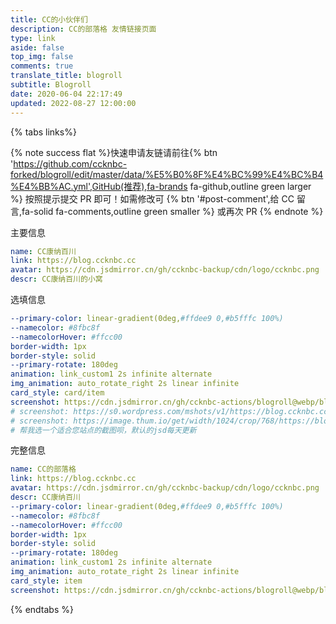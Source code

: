 ```yaml
---
title: CC的小伙伴们
description: CC的部落格 友情链接页面
type: link
aside: false
top_img: false
comments: true
translate_title: blogroll
subtitle: Blogroll
date: 2020-06-04 22:17:49
updated: 2022-08-27 12:00:00
---
```

<div class='js-pjax' id='blogroll'>
<script class='js-pjax' src='https://cdn.jsdmirror.cn/npm/butterfly-friend/butterfly-friend.umd.js'></script>
<link rel="stylesheet" href='https://cdn.jsdmirror.cn/npm/butterfly-friend/style.css'>
<script>
document.querySelector('.flink').insertAdjacentHTML('afterbegin',"<div id='friend1' class='js-pjax'></div>")
xkFriend.init({
  el: '#friend1', // 挂载容器
  api: [
    'https://blogroll.ccknbc.cc/blogroll.json'
  ], // 你的json链接列表，可以是多个。
  loading_img: 'https://cdn.jsdmirror.cn/gh/ccknbc-backup/photos/blog/2021-03-08~15-13-15.gif', // 加载中的图片
  fail_img: 'https://cdn.jsdmirror.cn/gh/ccknbc-backup/photos/blog/2021-03-08~15-13-15.gif' // 加载失败的图片
})
</script>
</div>

{% tabs links%}

<!-- tab 申请友链@fa-solid fa-check-circle -->

{% note success flat %}快速申请友链请前往{% btn 'https://github.com/ccknbc-forked/blogroll/edit/master/data/%E5%B0%8F%E4%BC%99%E4%BC%B4%E4%BB%AC.yml',GitHub(推荐),fa-brands fa-github,outline green larger %} 按照提示提交 PR 即可！如需修改可
{% btn '#post-comment',给 CC 留言,fa-solid fa-comments,outline green smaller %}
或再次 PR  {% endnote %}

<!-- <p style="padding:0 0 0 .8rem">
    请<strong>勾选</strong>你符合的条件，满足所有条件才可评论申请：
</p>
<div id="friendlink_checkboxs" style="padding:0 0 0 1.6rem">
    <p>
        <label class="checkbox">
            <input type="checkbox" id="checkbox1" onclick="checkForm()">
            我已添加  <b>CC的部落格</b>的友情链接
        </label>
    </p>
    <p>
        <label class="checkbox">
            <input type="checkbox" id="checkbox2" onclick="checkForm()">
            我的链接主体为<b>个人</b>，网站类型为<b>博客</b>
        </label>
    </p>
    <p>
        <label class="checkbox">
            <input type="checkbox" id="checkbox3" onclick="checkForm()">我的网站现在可以在中国大陆区域正常访问
        </label>
    </p>
    <p>
        <label class="checkbox">
            <input type="checkbox" id="checkbox4" onclick="checkForm()">网站内容符合中国大陆法律法规
        </label>
    </p>
    <p>
        <label class="checkbox">
            <input type="checkbox" id="checkbox5" onclick="checkForm()">我的网站可以在1分钟内加载完成首屏
        </label>
    </p>
</div>

<script>
    var walineSubmit = document.getElementsByClassName("wl-comment")[0];
    if (walineSubmit) {
        walineSubmit.style.opacity = "0";
    }
    function checkForm() {
        var checkbox1 = document.getElementById("checkbox1");
        var checkbox2 = document.getElementById("checkbox2");
        var checkbox3 = document.getElementById("checkbox3");
        var checkbox4 = document.getElementById("checkbox4");
        var checkbox5 = document.getElementById("checkbox5");
        var walineSubmit = document.getElementsByClassName("wl-comment")[0];
        if (checkbox1.checked && checkbox2.checked && checkbox3.checked && checkbox4.checked && checkbox5.checked) {
            walineSubmit.style.opacity = "1";
            walineSubmit.style.height = "auto";
            walineSubmit.style.overflow = "auto";
            var input = document.getElementsByClassName("wl-editor")[0];
            let evt = new Event('input');
            input.dispatchEvent(evt);
            input.value = '昵称: \n博客链接: \n头像链接: \n描述: \n';
            input.setSelectionRange(-1, -1);
        } else {
            walineSubmit.style.opacity = "0";
            walineSubmit.style.height = "0";
            walineSubmit.style.overflow = "hidden";
        }
    }
</script>

<style>
    .wl-comment {
        opacity: 0;
        height: 0;
        transition: opacity .5s, height .5s;
        overflow: hidden;
    }
</style> -->

<!-- {% link 顺便看看友链截图列表，您可复制使用啦, https://cdn.jsdmirror.cn/gh/ccknbc-actions/blogroll@webp/, https://cdn.jsdmirror.cn/www.jsdelivr.com/c903573129ce0afdbc8b006baf86dba514615495/img/logo-horizontal.svg %} -->

<!-- {% ghcard ccknbc-actions/blogroll, theme=vue %}  -->

<!-- endtab -->

<!-- tab 我的信息 @fa-solid fa-id-card -->

主要信息
```yaml
name: CC康纳百川
link: https://blog.ccknbc.cc
avatar: https://cdn.jsdmirror.cn/gh/ccknbc-backup/cdn/logo/ccknbc.png
descr: CC康纳百川的小窝
```
选填信息
```yaml
--primary-color: linear-gradient(0deg,#ffdee9 0,#b5fffc 100%)
--namecolor: #8fbc8f
--namecolorHover: #ffcc00
border-width: 1px
border-style: solid
--primary-rotate: 180deg
animation: link_custom1 2s infinite alternate
img_animation: auto_rotate_right 2s linear infinite
card_style: card/item
screenshot: https://cdn.jsdmirror.cn/gh/ccknbc-actions/blogroll@webp/blog.ccknbc.cc.webp
# screenshot: https://s0.wordpress.com/mshots/v1/https://blog.ccknbc.cc?w=1280&h=960
# screenshot: https://image.thum.io/get/width/1024/crop/768/https://blog.ccknbc.cc
# 帮我选一个适合您站点的截图呗，默认的jsd每天更新
```
完整信息
```yaml
name: CC的部落格
link: https://blog.ccknbc.cc
avatar: https://cdn.jsdmirror.cn/gh/ccknbc-backup/cdn/logo/ccknbc.png
descr: CC康纳百川
--primary-color: linear-gradient(0deg,#ffdee9 0,#b5fffc 100%)
--namecolor: #8fbc8f
--namecolorHover: #ffcc00
border-width: 1px
border-style: solid
--primary-rotate: 180deg
animation: link_custom1 2s infinite alternate
img_animation: auto_rotate_right 2s linear infinite
card_style: item
screenshot: https://cdn.jsdmirror.cn/gh/ccknbc-actions/blogroll@webp/blog.ccknbc.cc.webp
```

<!-- endtab -->

{% endtabs %}